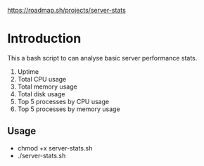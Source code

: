 https://roadmap.sh/projects/server-stats
# Introduction 
This a bash script to can analyse basic server performance stats. 

1. Uptime
2. Total CPU usage
3. Total memory usage 
4. Total disk usage 
5. Top 5 processes by CPU usage
6. Top 5 processes by memory usage

## Usage
- chmod +x server-stats.sh
- ./server-stats.sh

